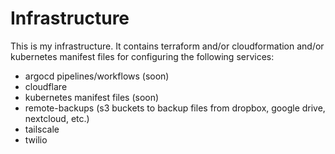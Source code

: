 # Infrastructure

This is my infrastructure. It contains terraform and/or cloudformation and/or
kubernetes manifest files for configuring the following services:

- argocd pipelines/workflows (soon)
- cloudflare
- kubernetes manifest files (soon)
- remote-backups (s3 buckets to backup files from dropbox, google drive, nextcloud, etc.)
- tailscale
- twilio
